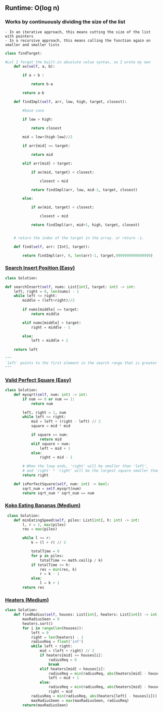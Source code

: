 ## Runtime: O(log n)
### Works by continuously dividing the size of the list
	- In an iterative approach, this means cutting the size of the list with pointers
	- In a recursive approach, this means calling the function again on smaller and smaller lists

```python
class findTarget:        

#Lol I forgot the built-in absolute value syntax, so I wrote my own
    def av(self, a, b):

        if a < b :

            return b-a

        return a-b 

    def findImpl(self, arr, low, high, target, closest):

        #base case

        if low > high:

            return closest
  
        mid = low+(high-low)//2

        if arr[mid] == target:

            return mid

        elif arr[mid] > target:

            if av(mid, target) < closest:

                closest = mid

            return findImpl(arr, low, mid-1, target, closest)

        else:

            if av(mid, target) < closest:

                closest = mid

            return findImpl(arr, mid+1, high, target, closest)


    # return the index of the target in the array. or return -1.

    def find(self, arr: [Int], target):

        return findImpl(arr, 0, len(arr)-1, target,9999999999999999)

```


### [Search Insert Position (Easy)](https://leetcode.com/problems/search-insert-position/)

```python
class Solution:

def searchInsert(self, nums: List[int], target: int) -> int:
	left, right = 0, len(nums) - 1
	while left <= right:
		middle = (left+right)//2
	
		if nums[middle] == target:
			return middle

		elif nums[middle] > target:
			right = middle - 1

		else:
			left = middle + 1
	
	return left

"""
`left` points to the first element in the search range that is greater than the target (or points to the end of the list if the target is greater than all elements). As such, inserting the target at the `left` index ensures that the list remains sorted.
"""
```


### [Valid Perfect Square (Easy)](https://leetcode.com/problems/valid-perfect-square/)

```python
class Solution:
    def mysqrt(self, num: int) -> int:
        if num == 0 or num == 1:
            return num

        left, right = 1, num
        while left <= right:
            mid = left + (right - left) // 2
            square = mid * mid

            if square == num:
                return mid
            elif square < num:
                left = mid + 1
            else:
                right = mid - 1

        # When the loop ends, 'right' will be smaller than 'left',
        # and 'right' * 'right' will be the largest square smaller than 'num'.
        return right

    def isPerfectSquare(self, num: int) -> bool:
        sqrt_num = self.mysqrt(num)
        return sqrt_num * sqrt_num == num

```

### [Koko Eating Bananas (Medium)](https://leetcode.com/problems/koko-eating-bananas/)

```python
 class Solution:
    def minEatingSpeed(self, piles: List[int], h: int) -> int:
        l, r = 1, max(piles)
        res = max(piles)

        while l <= r:
            k = (l + r) // 2

            totalTime = 0
            for p in piles:
                totalTime += math.ceil(p / k)
            if totalTime <= h:
                res = min(res, k)
                r = k - 1
            else:
                l = k + 1
        return res

```


### [Heaters (Medium)](https://leetcode.com/problems/heaters/)

```python
class Solution:
    def findRadius(self, houses: List[int], heaters: List[int]) -> int:
        maxRadiusSeen = 0
        heaters.sort()
        for i in range(len(houses)):
            left = 0
            right = len(heaters) - 1
            radiusReq = float('inf')
            while left < right:
                mid = (left + right) // 2
                if heaters[mid] == houses[i]:
                    radiusReq = 0
                    break
                elif heaters[mid] < houses[i]:
                    radiusReq = min(radiusReq, abs(heaters[mid] - houses[i]))
                    left = mid + 1
                else:
                    radiusReq = min(radiusReq, abs(heaters[mid] - houses[i]))
                    right = mid
            radiusReq = min(radiusReq, abs(heaters[left] - houses[i]))
            maxRadiusSeen = max(maxRadiusSeen, radiusReq)
        return(maxRadiusSeen)
```

